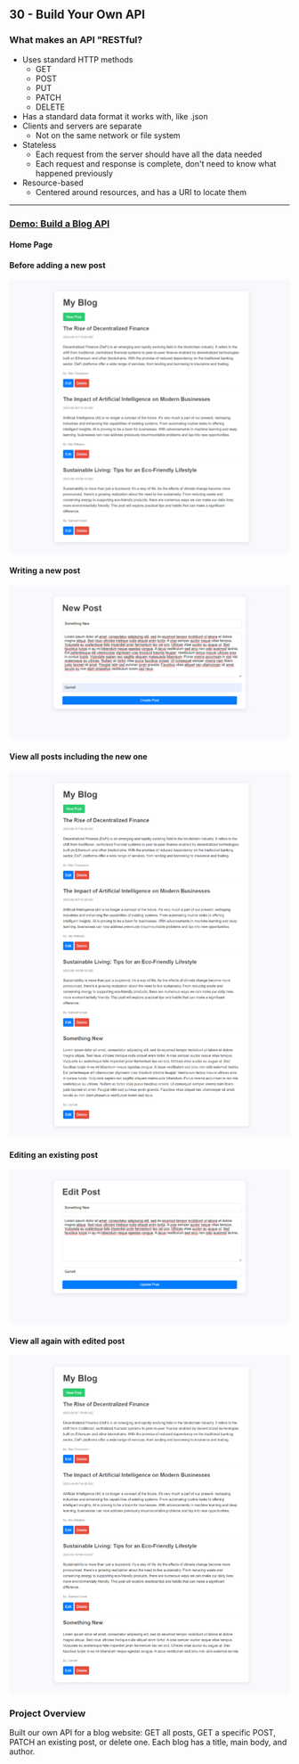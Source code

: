 ## 30 - Build Your Own API

### What makes an API "RESTful?

- Uses standard HTTP methods
  - GET
  - POST
  - PUT
  - PATCH
  - DELETE
- Has a standard data format it works with, like .json
- Clients and servers are separate
  - Not on the same network or file system
- Stateless
  - Each request from the server should have all the data needed
  - Each request and response is complete, don't need to know what happened previously
- Resource-based
  - Centered around resources, and has a URI to locate them

---

### [Demo: Build a Blog API](https://blogapi.gdbecker.repl.co/)

#### Home Page

#### Before adding a new post

!["BeforeNewPost"](./1-BeforeNewPost.png)

#### Writing a new post

!["NewPost"](./2-NewPost.png)

#### View all posts including the new one

!["ViewNewPost"](./3-ViewNewPost.png)

#### Editing an existing post

!["EditPost"](./4-EditPost.png)

#### View all again with edited post

!["ViewEditedPost"](./5-ViewEditedPost.png)

### Project Overview

Built our own API for a blog website: GET all posts, GET a specific POST, PATCH an existing post, or delete one. Each blog has a title, main body, and author.

